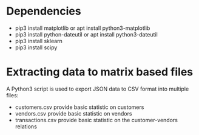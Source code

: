 # Dependencies
* pip3 install matplotlib or apt install python3-matplotlib
* pip3 install python-dateutil or apt install python3-dateutil
* pip3 install sklearn
* pip3 install scipy

# Extracting data to matrix based files 
A Python3 script is used to export JSON data to CSV format into multiple files:
* customers.csv provide basic statistic on customers
* vendors.csv provide basic statistic on vendors
* transactions.csv provide basic statistic on the customer-vendors relations
